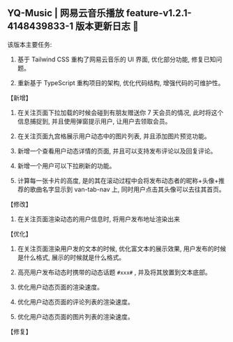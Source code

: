 <!--
 * @Author: ZRMYDYCG
 * @Date: 2024-10
 * @LastEditors: ZRMYDYCG
 * @LastEditTime: 2024-10
 * @Description: 
-->
## YQ-Music | 网易云音乐播放 feature-v1.2.1-4148439833-1 版本更新日志 🎈

该版本主要任务: 

1. 基于 Tailwind CSS 重构了网易云音乐的 UI 界面, 优化部分功能, 修复已知问题。

2. 重新基于 TypeScript 重构项目的架构, 优化代码结构, 增强代码的可维护性。

【新增】

1. 在关注页面下拉加载的时候会碰到有朋友赠送你 7 天会员的情况, 此时将这个信息捕捉到, 并且使用弹窗提示用户, 让用户去领取会员。

2. 在关注页面九宫格展示用户动态中的图片列表, 并且添加图片预览功能。

3. 新增一个查看用户动态详情的页面, 并且可以支持发布评论以及回复评论。

4. 新增一个用户可以下拉刷新的功能。

5. 计算每一张卡片的高度, 是的其在滚动过程中会将发布动态者的昵称+头像+推荐的歌曲名字显示到 van-tab-nav 上, 同时用户点击其头像可以去往其首页。

【修改】

1. 在关注页面渲染动态的用户信息时, 将用户发布地址渲染出来

【优化】

1. 在关注页面渲染用户发的文本的时候, 优化富文本的展示效果, 用户发布的时候是什么格式, 展示的时候就是什么格式。

2. 高亮用户发布动态时携带的动态话题 `#xxx#` , 并及将其放置到文本底部。

3. 优化用户动态页面的渲染速度。

4. 优化用户动态页面的评论列表的渲染速度。

5. 优化用户动态页面的图片列表的渲染速度。

【修复】